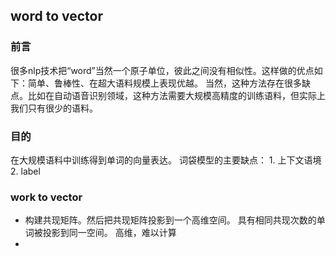 ## word to vector
### 前言
很多nlp技术把“word”当然一个原子单位，彼此之间没有相似性。这样做的优点如下：简单、鲁棒性、在超大语料规模上表现优越。
当然，这种方法存在很多缺点。比如在自动语音识别领域，这种方法需要大规模高精度的训练语料，但实际上我们只有很少的语料。
### 目的
在大规模语料中训练得到单词的向量表达。
词袋模型的主要缺点： 1. 上下文语境  2. label
### work to vector
- 构建共现矩阵。然后把共现矩阵投影到一个高维空间。 具有相同共现次数的单词被投影到同一空间。 高维，难以计算
- 